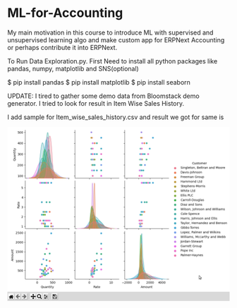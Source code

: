 # ML-for-Accounting
My main motivation in this course to introduce ML with supervised and unsupervised learning algo and make custom app for ERPNext Accounting or perhaps contribute it into ERPNext.

To Run Data Exploration.py. First Need to install all python packages like pandas, numpy, matplotlib and SNS(optional)

$ pip install pandas
$ pip install matplotlib
$ pip install seaborn

UPDATE:
I tired to gather some demo data from Bloomstack demo generator. I tried to look for result in Item Wise Sales History.

I add sample for Item_wise_sales_history.csv
and result we got for same is 

<img src="Result/Item_wise_sales_history/item_wise_sales_history.png">

